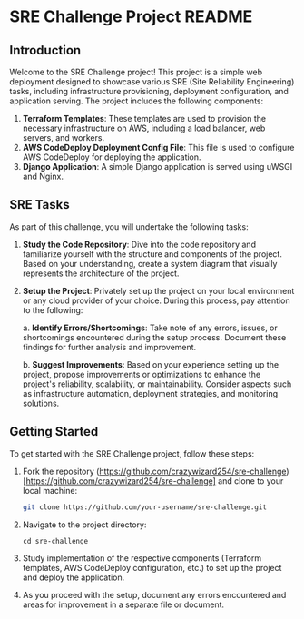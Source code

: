 # SRE Challenge Project README

## Introduction

Welcome to the SRE Challenge project! This project is a simple web deployment designed to showcase various SRE (Site Reliability Engineering) tasks, including infrastructure provisioning, deployment configuration, and application serving. The project includes the following components:

1. **Terraform Templates**: These templates are used to provision the necessary infrastructure on AWS, including a load balancer, web servers, and workers.
2. **AWS CodeDeploy Deployment Config File**: This file is used to configure AWS CodeDeploy for deploying the application.
3. **Django Application**: A simple Django application is served using uWSGI and Nginx.

## SRE Tasks

As part of this challenge, you will undertake the following tasks:

1. **Study the Code Repository**: Dive into the code repository and familiarize yourself with the structure and components of the project. Based on your understanding, create a system diagram that visually represents the architecture of the project.

2. **Setup the Project**: Privately set up the project on your local environment or any cloud provider of your choice. During this process, pay attention to the following:

    a. **Identify Errors/Shortcomings**: Take note of any errors, issues, or shortcomings encountered during the setup process. Document these findings for further analysis and improvement.
    
    b. **Suggest Improvements**: Based on your experience setting up the project, propose improvements or optimizations to enhance the project's reliability, scalability, or maintainability. Consider aspects such as infrastructure automation, deployment strategies, and monitoring solutions.

## Getting Started

To get started with the SRE Challenge project, follow these steps:

1. Fork the repository (https://github.com/crazywizard254/sre-challenge)[https://github.com/crazywizard254/sre-challenge] and clone to your local machine:

   ```bash
   git clone https://github.com/your-username/sre-challenge.git
    ```

2. Navigate to the project directory:

    `cd sre-challenge`

3. Study implementation of the respective components (Terraform templates, AWS CodeDeploy configuration, etc.) to set up the project and deploy the application.

4. As you proceed with the setup, document any errors encountered and areas for improvement in a separate file or document.